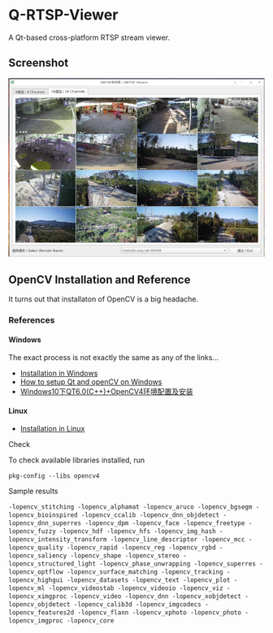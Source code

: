 # Q-RTSP-Viewer

A Qt-based cross-platform RTSP stream viewer.

## Screenshot

<img src="./images/screenshot.png">

## OpenCV Installation and Reference

It turns out that installaton of OpenCV is a big headache.

### References

#### Windows

The exact process is not exactly the same as any of the links...

* [Installation in Windows](https://docs.opencv.org/4.5.5/d3/d52/tutorial_windows_install.html)
* [How to setup Qt and openCV on Windows](https://wiki.qt.io/How_to_setup_Qt_and_openCV_on_Windows)
* [Windows10下QT6.0(C++)+OpenCV4环境配置及安装](https://blog.csdn.net/u011826081/article/details/113081099)


#### Linux

* [Installation in Linux](https://docs.opencv.org/3.4/d7/d9f/tutorial_linux_install.html)

Check

To check available libraries installed, run 

```
pkg-config --libs opencv4
```

Sample results

```
-lopencv_stitching -lopencv_alphamat -lopencv_aruco -lopencv_bgsegm -lopencv_bioinspired -lopencv_ccalib -lopencv_dnn_objdetect -lopencv_dnn_superres -lopencv_dpm -lopencv_face -lopencv_freetype -lopencv_fuzzy -lopencv_hdf -lopencv_hfs -lopencv_img_hash -lopencv_intensity_transform -lopencv_line_descriptor -lopencv_mcc -lopencv_quality -lopencv_rapid -lopencv_reg -lopencv_rgbd -lopencv_saliency -lopencv_shape -lopencv_stereo -lopencv_structured_light -lopencv_phase_unwrapping -lopencv_superres -lopencv_optflow -lopencv_surface_matching -lopencv_tracking -lopencv_highgui -lopencv_datasets -lopencv_text -lopencv_plot -lopencv_ml -lopencv_videostab -lopencv_videoio -lopencv_viz -lopencv_ximgproc -lopencv_video -lopencv_dnn -lopencv_xobjdetect -lopencv_objdetect -lopencv_calib3d -lopencv_imgcodecs -lopencv_features2d -lopencv_flann -lopencv_xphoto -lopencv_photo -lopencv_imgproc -lopencv_core
```
